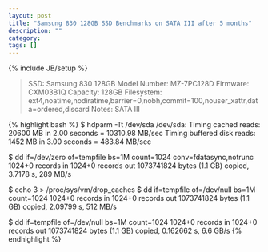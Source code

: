 ```yaml
---
layout: post
title: "Samsung 830 128GB SSD Benchmarks on SATA III after 5 months"
description: ""
category: 
tags: []
---
```

{% include JB/setup %}

> SSD: Samsung 830 128GB
> Model Number: MZ-7PC128D
> Firmware: CXM03B1Q
> Capacity: 128GB
> Filesystem: ext4,noatime,nodiratime,barrier=0,nobh,commit=100,nouser_xattr,data=ordered,discard
> Notes: SATA III  

{% highlight bash %}
$ hdparm -Tt /dev/sda
/dev/sda:
 Timing cached reads:   20600 MB in  2.00 seconds = 10310.98 MB/sec
  Timing buffered disk reads: 1452 MB in  3.00 seconds = 483.84 MB/sec

$ dd if=/dev/zero of=tempfile bs=1M count=1024 conv=fdatasync,notrunc
  1024+0 records in
  1024+0 records out
  1073741824 bytes (1.1 GB) copied, 3.7178 s, 289 MB/s

$ echo 3 > /proc/sys/vm/drop_caches
$ dd if=tempfile of=/dev/null bs=1M count=1024
  1024+0 records in
  1024+0 records out
  1073741824 bytes (1.1 GB) copied, 2.09799 s, 512 MB/s

$ dd if=tempfile of=/dev/null bs=1M count=1024
  1024+0 records in
  1024+0 records out
  1073741824 bytes (1.1 GB) copied, 0.162662 s, 6.6 GB/s
{% endhighlight %}
